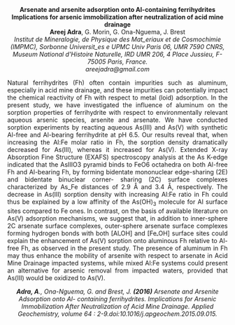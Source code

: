<center><strong>Arsenate and arsenite adsorption onto Al-containing ferrihydrites
Implications for arsenic immobilization after neutralization of acid
mine drainage</strong>

<center><strong>Areej Adra</strong>, G. Morin, G. Ona-Nguema, J. Brest

<center><i>Institut de Mineralogie, de Physique des Mat_eriaux et de Cosmochimie
(IMPMC), Sorbonne Universit_es e UPMC Univ Paris 06, UMR 7590 CNRS,
Museum National d'Histoire Naturelle, IRD UMR 206, 4 Place Jussieu,
F-75005 Paris, France.</i>

<center><i>areejadra@gmail.com</i>
<p style=text-align:justify>Natural ferrihydrites (Fh) often contain impurities such as aluminum,
especially in acid mine drainage, and these impurities can potentially
impact the chemical reactivity of Fh with respect to metal (loid)
adsorption. In the present study, we have investigated the influence of
aluminum on the sorption properties of ferrihydrite with respect to
environmentally relevant aqueous arsenic species, arsenite and arsenate.
We have conducted sorption experiments by reacting aqueous As(III) and
As(V) with synthetic Al-free and Al-bearing ferrihydrite at pH 6.5. Our
results reveal that, when increasing the Al:Fe molar ratio in Fh, the
sorption density dramatically decreased for As(III), whereas it
increased for As(V). Extended X-ray Absorption Fine Structure (EXAFS)
spectroscopy analysis at the As K-edge indicated that the AsIIIO3
pyramid binds to FeO6 octahedra on both Al-free Fh and Al-bearing Fh, by
forming bidentate mononuclear edge-sharing (2E) and bidentate binuclear
corner- sharing (2C) surface complexes characterized by As_Fe distances
of 2.9 Å and 3.4 Å, respectively. The decrease in As(III) sorption
density with increasing Al:Fe ratio in Fh could thus be explained by a
    low affinity of the As(OH)<sub>3</sub> molecule for Al surface sites compared to Fe
ones. In contrast, on the basis of available literature on As(V)
adsorption mechanisms, we suggest that, in addition to inner-sphere 2C
arsenate surface complexes, outer-sphere arsenate surface complexes
forming hydrogen bonds with both [AlـOH] and [FeـOH] surface sites could
explain the enhancement of As(V) sorption onto aluminous Fh relative to
Al-free Fh, as observed in the present study. The presence of aluminum
in Fh may thus enhance the mobility of arsenite with respect to arsenate
in Acid Mine Drainage impacted systems, while mixed Al:Fe systems could
present an alternative for arsenic removal from impacted waters,
provided that As(III) would be oxidized to As(V).

<i><strong>Adra, A</strong>., Ona-Nguema, G. and Brest, J. <strong>(2016)</strong> Arsenate and
Arsenite Adsorption onto Al- containing ferrihydrites. Implications for
Arsenic Immobilization After Neutralization of Acid Mine Drainage.
Applied Geochemistry, volume 64 : 2-9.</i><i>doi:10.1016/j.apgeochem.2015.09.015.</i>


